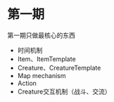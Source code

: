 # 第一期
第一期只做最核心的东西
* 时间机制
* Item、ItemTemplate
* Creature、CreatureTemplate
* Map mechanism
* Action
* Creature交互机制（战斗、交流）
